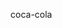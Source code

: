 <!---
gunpowderparfait/gunpowderparfait is a ✨ special ✨ repository because its `README.md` (this file) appears on your GitHub profile.
You can click the Preview link to take a look at your changes.
--->


coca-cola
